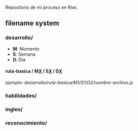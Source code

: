 Repositorio de mi proceso en Riwi.

## filename system

### desarrollo/

- **M**: Momento
- **S**: Semana
- **D**: Día

#### ruta-basica / **M**<u>*X*</u> / **S**<u>*X*</u> / **D**<u>*X*</u>

*ejemplo: desarrollo/ruta-basica/M1/S1/D2/nombre-archivo.js*

### habilidades/

### ingles/

### reconocimiento/